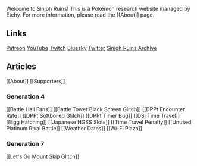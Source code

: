 Welcome to Sinjoh Ruins! This is a Pokémon research website managed by Etchy. For more information, please read the [[About]] page.
## Links
[Patreon](https://www.patreon.com/c/Etchy)
[YouTube](https://youtube.com/etch)
[Twitch](https://twitch.tv/etchy)
[Bluesky](https://etchy.bsky.social)
[Twitter](https://twitter.com/etchyok)
[Sinjoh Ruins Archive](https://github.com/SinjohRuins/archive)
## Articles
[[About]]
[[Supporters]]
### Generation 4
[[Battle Hall Fans]]
[[Battle Tower Black Screen Glitch]]
[[DPPt Encounter Rate]]
[[DPPt Softboiled Glitch]]
[[DPPt Timer Bug]]
[[DSi Time Travel]]
[[Egg Hatching]]
[[Japanese HGSS Slots]]
[[Time Travel Penalty]]
[[Unused Platinum Rival Battle]]
[[Weather Dates]]
[[Wi-Fi Plaza]]
### Generation 7
[[Let's Go Mount Skip Glitch]]